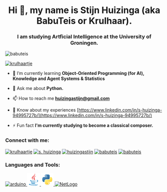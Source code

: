 <h1 align="center">Hi 👋, my name is Stijn Huizinga (aka BabuTeis or Krulhaar).</h1>
<h3 align="center">I am studying Artficial Intelligence at the University of Groningen.</h3>

<p align="left"> <img src="https://komarev.com/ghpvc/?username=babuteis&label=Profile%20views&color=0e75b6&style=flat" alt="babuteis" /> </p>

<p align="left"> <a href="https://twitter.com/krulhaartje" target="blank"><img src="https://img.shields.io/twitter/follow/krulhaartje?logo=twitter&style=for-the-badge" alt="krulhaartje" /></a> </p>

- 🌱 I’m currently learning **Object-Oriented Programming (for AI), Knowledge and Agent Systems & Statistics**

- 💬 Ask me about **Python.**

- 📫 How to reach me **huizingastijn@gmail.com**

- 📄 Know about my experiences [https://www.linkedin.com/in/s-huizinga-94995727b/](https://www.linkedin.com/in/s-huizinga-94995727b/)

- ⚡ Fun fact **I'm currently studying to become a classical composer.**

<h3 align="left">Connect with me:</h3>
<p align="left">
<a href="https://twitter.com/krulhaartje" target="blank"><img align="center" src="https://raw.githubusercontent.com/rahuldkjain/github-profile-readme-generator/master/src/images/icons/Social/twitter.svg" alt="krulhaartje" height="30" width="40" /></a>
<a href="https://linkedin.com/in/s. huizinga" target="blank"><img align="center" src="https://raw.githubusercontent.com/rahuldkjain/github-profile-readme-generator/master/src/images/icons/Social/linked-in-alt.svg" alt="s. huizinga" height="30" width="40" /></a>
<a href="https://instagram.com/huizingastijn" target="blank"><img align="center" src="https://raw.githubusercontent.com/rahuldkjain/github-profile-readme-generator/master/src/images/icons/Social/instagram.svg" alt="huizingastijn" height="30" width="40" /></a>
<a href="https://www.leetcode.com/babuteis" target="blank"><img align="center" src="https://raw.githubusercontent.com/rahuldkjain/github-profile-readme-generator/master/src/images/icons/Social/leet-code.svg" alt="babuteis" height="30" width="40" /></a>
<a href="https://discord.gg/babuteis" target="blank"><img align="center" src="https://raw.githubusercontent.com/rahuldkjain/github-profile-readme-generator/master/src/images/icons/Social/discord.svg" alt="babuteis" height="30" width="40" /></a>
</p>

<h3 align="left">Languages and Tools:</h3>
<p align="left"> 
  <a href="https://www.arduino.cc/" target="_blank" rel="noreferrer"> 
    <img src="https://cdn.worldvectorlogo.com/logos/arduino-1.svg" alt="arduino" width="40" height="40"/> 
  </a> 
  <a href="https://www.java.com" target="_blank" rel="noreferrer"> 
    <img src="https://raw.githubusercontent.com/devicons/devicon/master/icons/java/java-original.svg" alt="java" width="40" height="40"/> 
  </a> 
  <a href="https://www.python.org" target="_blank" rel="noreferrer"> 
    <img src="https://raw.githubusercontent.com/devicons/devicon/master/icons/python/python-original.svg" alt="python" width="40" height="40"/> 
  </a> 
  <a href="https://ccl.northwestern.edu/netlogo/" target="_blank" rel="noreferrer"> 
    <img src="https://ccl.northwestern.edu/images/netlogo-logos/netlogo-300x300.png" alt="NetLogo" width="40" height="40"/> 
  </a> 
</p>

